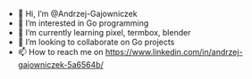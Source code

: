 - 👋 Hi, I’m @Andrzej-Gajowniczek
- 👀 I’m interested in Go programming
- 🌱 I’m currently learning pixel, termbox, blender
- 💞️ I’m looking to collaborate on Go projects
- 📫 How to reach me on https://www.linkedin.com/in/andrzej-gajowniczek-5a6564b/

<!---
Andrzej-Gajowniczek/Andrzej-Gajowniczek is a ✨ special ✨ repository because its `README.md` (this file) appears on your GitHub profile.
You can click the Preview link to take a look at your changes.
--->
